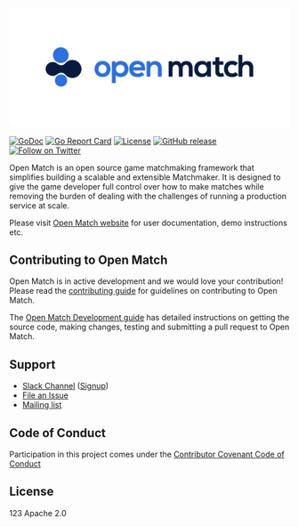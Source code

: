 ![Open Match](https://github.com/googleforgames/open-match-docs/blob/master/site/static/images/logo-with-name.png)

[![GoDoc](https://godoc.org/open-match.dev/open-match?status.svg)](https://godoc.org/open-match.dev/open-match)
[![Go Report Card](https://goreportcard.com/badge/open-match.dev/open-match)](https://goreportcard.com/report/open-match.dev/open-match)
[![License](https://img.shields.io/badge/License-Apache%202.0-blue.svg)](https://github.com/googleforgames/open-match/blob/master/LICENSE)
[![GitHub release](https://img.shields.io/github/release-pre/googleforgames/open-match.svg)](https://github.com/googleforgames/open-match/releases)
[![Follow on Twitter](https://img.shields.io/twitter/follow/Open_Match.svg?style=social&logo=twitter)](https://twitter.com/intent/follow?screen_name=Open_Match)

Open Match is an open source game matchmaking framework that simplifies building
a scalable and extensible Matchmaker. It is designed to give the game developer
full control over how to make matches while removing the burden of dealing with
the challenges of running a production service at scale.

Please visit [Open Match website](https://open-match.dev/site/docs/) for user
documentation, demo instructions etc.

## Contributing to Open Match

Open Match is in active development and we would love your contribution! Please
read the [contributing guide](CONTRIBUTING.md) for guidelines on contributing to
Open Match.

The [Open Match Development guide](docs/development.md) has detailed instructions
on getting the source code, making changes, testing and submitting a pull request
to Open Match.

## Support

* [Slack Channel](https://open-match.slack.com/) ([Signup](https://join.slack.com/t/open-match/shared_invite/enQtNDM1NjcxNTY4MTgzLTM5ZWQxNjc1YWI3MzJmN2RiMWJmYWI0ZjFiNzNkZmNkMWQ3YWU5OGVkNzA5Yzc4OGVkOGU5MTc0OTA5ZTA5NDU))
* [File an Issue](https://github.com/googleforgames/open-match/issues/new)
* [Mailing list](https://groups.google.com/forum/#!forum/open-match-discuss)

## Code of Conduct

Participation in this project comes under the [Contributor Covenant Code of Conduct](code-of-conduct.md)

## License
123
Apache 2.0
